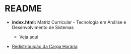 # README

* **index.html:** Matriz Curricular - Tecnologia em Análise e Desenvolvimento de Sistemas 
   * [Veja aqui](https://ifrsrg.github.io/coordenacao/index.html)

* [Redistribuição da Carga Horária](https://github.com/IgorAvilaPereira/DistribuicaoDeDisciplinas)
